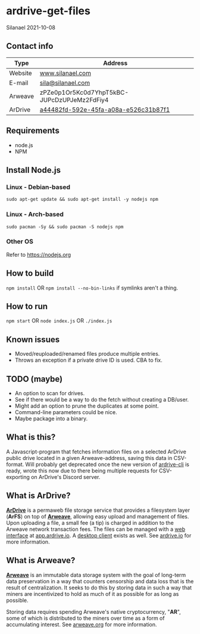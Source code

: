 # ardrive-get-files
Silanael 2021-10-08



## Contact info
Type    | Address
--------|--------------------------------------------
Website | www.silanael.com
E-mail  | sila@silanael.com
Arweave | zPZe0p1Or5Kc0d7YhpT5kBC-JUPcDzUPJeMz2FdFiy4
ArDrive | [a44482fd-592e-45fa-a08a-e526c31b87f1](https://app.ardrive.io/#/drives/a44482fd-592e-45fa-a08a-e526c31b87f1?name=Silanael)




## Requirements
- node.js
- NPM




## Install Node.js

### Linux - Debian-based
`sudo apt-get update && sudo apt-get install -y nodejs npm`

### Linux - Arch-based
`sudo pacman -Sy && sudo pacman -S nodejs npm`

### Other OS ###
Refer to https://nodejs.org




## How to build
`npm install` OR `npm install --no-bin-links` if symlinks aren't a thing.



## How to run
`npm start` OR `node index.js` OR `./index.js`



## Known issues
- Moved/reuploaded/renamed files produce multiple entries.
- Throws an exception if a private drive ID is used. CBA to fix.
  


## TODO (maybe)
- An option to scan for drives.
- See if there would be a way to do the fetch without creating a DB/user.
- Might add an option to prune the duplicates at some point.
- Command-line parameters could be nice.
- Maybe package into a binary.



## What is this?
A Javascript-program that fetches information files on a selected ArDrive public drive
located in a given Arweave-address, saving this data in CSV-format.
Will probably get deprecated once the new version of [ardrive-cli](https://github.com/ardriveapp/ardrive-cli) is ready,
wrote this now due to there being multiple requests for CSV-exporting on ArDrive's Discord server.



## What is ArDrive?
[**ArDrive**](https://ardrive.io) is a permaweb file storage service that provides a filesystem layer (**ArFS**) on top of [**Arweave**](https://arweave.org),
allowing easy upload and management of files. Upon uploading a file, a small fee (a tip) is charged
in addition to the Arweave network transaction fees. The files can be managed with
a [web interface](https://github.com/ardriveapp/ardrive-web) at [app.ardrive.io](https://app.ardrive.io).
A [desktop client](https://github.com/ardriveapp/ardrive-desktop) exists as well.
See [ardrive.io](https://www.ardrive.io) for more information.



## What is Arweave?
[**Arweave**](https://arweave.org) is an immutable data storage system with the goal of long-term data preservation
in a way that counters censorship and data loss that is the result of centralization.
It seeks to do this by storing data in such a way that miners are incentivized 
to hold as much of it as possible for as long as possible.

Storing data requires spending Arweave's native cryptocurrency, "**AR**", some of which is distributed to the miners
over time as a form of accumulating interest. See [arweave.org](https://www.arweave.org) for more information.
